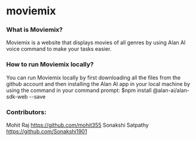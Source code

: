 # moviemix

### What is Moviemix?
Moviemix is a website that displays movies of all genres by using Alan AI voice command to make your tasks easier.

### How to run Moviemix locally?
You can run Moviemix locally by first downloading all the files from the github account and then installing the Alan AI app in your local machine by using the command in your command prompt: $npm install @alan-ai/alan-sdk-web --save

### Contributors:
Mohit Raj  https://github.com/mohit355
Sonakshi Satpathy  https://github.com/Sonakshi1901
